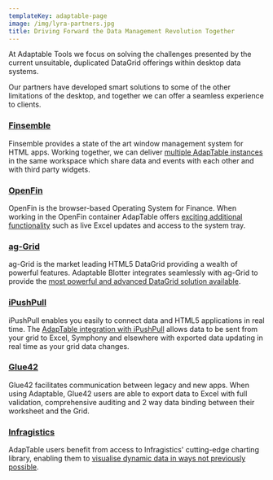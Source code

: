 ```yaml
---
templateKey: adaptable-page
image: /img/lyra-partners.jpg
title: Driving Forward the Data Management Revolution Together
---
```

At Adaptable Tools we focus on solving the challenges presented by the current unsuitable, duplicated DataGrid offerings within desktop data systems. 

Our partners have developed smart solutions to some of the other limitations of the desktop, and together we can offer a seamless experience to clients.

### [Finsemble](https://www.chartiq.com/finsemble/)

Finsemble provides a state of the art window management system for HTML apps.
Working together, we can deliver [multiple AdapTable instances](https://demo.adaptableblotter.com/partners/finsembledemo/) in the same workspace which share data and events with each other and with third party widgets.

### [OpenFin](https://openfin.co/)

OpenFin is the browser-based Operating System for Finance.  When working in the OpenFin container AdapTable offers [exciting additional functionality](https://demo.adaptableblotter.com/partners/openfindemo/) such as live Excel updates and access to the system tray.

### [ag-Grid](https://www.ag-grid.com/)

ag-Grid is the market leading HTML5 DataGrid providing a wealth of powerful features.  Adaptable Blotter integrates seamlessly with ag-Grid to provide the
[most powerful and advanced DataGrid solution available](https://medium.com/ag-grid/getting-more-from-your-datagrid-introducing-adaptable-blotter-2be5debd7e46).

### [iPushPull](https://www.ipushpull.com/)

iPushPull enables you easily to connect data and HTML5 applications in real time.  The [AdapTable integration with iPushPull](https://demo.adaptableblotter.com/partners/ipushpulldemo/) allows data to be sent from your grid to Excel, Symphony and elsewhere with exported data updating in real time as your grid data changes.

### [Glue42](https://glue42.com/)

Glue42 facilitates communication between legacy and new apps.
When using Adaptable, Glue42 users are able to export data to Excel with full validation, comprehensive auditing and 2 way data binding between their worksheet and the Grid.


### [Infragistics](https://infragistics.com/)

AdapTable users benefit from access to Infragistics' cutting-edge charting library, enabling them to [visualise dynamic data in ways not previously possible](https://www.infragistics.com/about-us/in-the-news/infragistics-plus-adaptable-tools-bringing-unprecedented-power-to-the-desktop).
